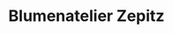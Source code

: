 ---
title: "Blumenatelier Zepitz"
url: /poertschach-am-woerther-see/blumenatelier-zepitz/
shop: Blumen
---